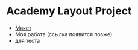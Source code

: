 # Academy Layout Project

- [Макет](https://cdn.dribbble.com/userupload/2745586/file/original-7f0fa031e809b3802ff3a65736b38259.png?compress=1)
- Моя работа (ссылка появится позже)
- для теста
